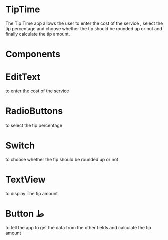 # TipTime
The Tip Time app  allows the user to enter the cost of the service , select the tip percentage and choose whether the tip should be rounded up or not and finally  calculate the tip amount.
# Components
# EditText 
 to enter the cost of the service
# RadioButtons
 to select the tip percentage
# Switch 
 to choose whether the tip should be rounded up or not
# TextView
 to display The tip amount 
# Button ط
 to tell the app to get the data from the other fields and calculate the tip amount
